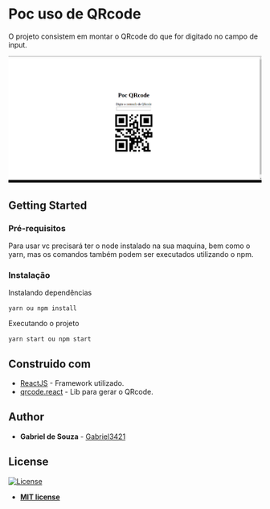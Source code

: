# Poc uso de QRcode

O projeto consistem em montar o QRcode do que for digitado no campo de input.

![WEB](https://github.com/Gabriel3421/poc_QRcode/blob/master/readmeAssets/qrcode.png)

## Getting Started

### Pré-requisitos

Para usar vc precisará ter o node instalado na sua maquina, bem como o yarn, mas os comandos também podem ser executados utilizando o npm.

### Instalação

Instalando dependências

```
yarn ou npm install
```

Executando o projeto

```
yarn start ou npm start
```

## Construido com

- [ReactJS](https://reactjs.org/docs/getting-started.html) - Framework utilizado.
- [qrcode.react](https://www.npmjs.com/package/qrcode.react) - Lib para gerar o QRcode.

## Author

- **Gabriel de Souza** - [Gabriel3421](https://github.com/Gabriel3421)

## License

[![License](http://img.shields.io/:license-mit-blue.svg?style=flat-square)](http://badges.mit-license.org)

- **[MIT license](http://opensource.org/licenses/mit-license.php)**
